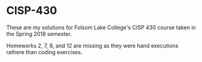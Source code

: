 # CISP-430

These are my solutions for Folsom Lake College's CISP 430 course taken in the Spring 2018 semester.

Homeworks 2, 7, 8, and 12 are missing as they were hand executions rathere than coding exercises.
